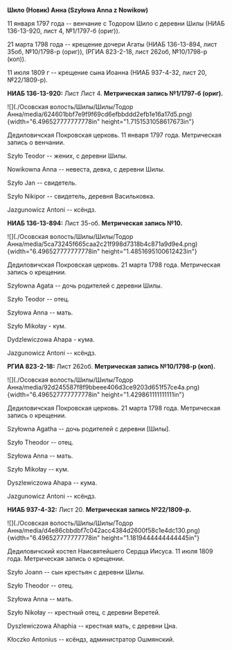 **Шило (Новик) Анна (Szyłowa Anna z Nowikow)**

11 января 1797 года -- венчание с Тодором Шило с деревни Шилы (НИАБ
136-13-920, лист 4, №1/1797-б (ориг)).

21 марта 1798 года -- крещение дочери Агаты (НИАБ 136-13-894, лист 35об,
№10/1798-р (ориг)), (РГИА 823-2-18, лист 262об, №10/1798-р (коп)).

11 июля 1809 г -- крещение сына Иоанна (НИАБ 937-4-32, лист 20,
№22/1809-р).

**НИАБ 136-13-920:** Лист Лист 4. **Метрическая запись №1/1797-б
(ориг).**

![](./Осовская волость/Шилы/Шилы/Тодор Анна/media/624601bbf7e9f9f69cd6efbbddd2efb1e16a17d5.png){width="6.496527777777778in"
height="1.7151531058617673in"}

Дедиловичская Покровская церковь. 11 января 1797 года. Метрическая
запись о венчании.

Szyło Teodor -- жених, с деревни Шилы.

Nowikowna Anna -- невеста, девка, с деревни Шилы.

Szyło Jan -- свидетель.

Szyło Nikipor -- свидетель, деревня Васильковка.

Jazgunowicz Antoni -- ксёндз.

**НИАБ 136-13-894:** Лист 35-об. **Метрическая запись №10.**

![](./Осовская волость/Шилы/Шилы/Тодор Анна/media/5ca73245f665caa2c21f998d7318b4c871a9d9e4.png){width="6.496527777777778in"
height="1.4851695100612423in"}

Дедиловичская Покровская церковь. 21 марта 1798 года. Метрическая запись
о крещении.

Szyłowna Agata -- дочь родителей с деревни Шилы.

Szyło Teodor -- отец.

Szyłowa Anna -- мать.

Szyło Mikołay - кум.

Dydzlewiczowa Ahapa - кума.

Jazgunowicz Antoni -- ксёндз.

**РГИА 823-2-18:** Лист 262об. **Метрическая запись №10/1798-р (коп).**

![](./Осовская волость/Шилы/Шилы/Тодор Анна/media/92d245587f8f9bbeee406d3ce9203d651f57ce4a.png){width="6.496527777777778in"
height="1.429861111111111in"}

Дедиловичская Покровская церковь. 21 марта 1798 года. Метрическая запись
о крещении.

Szyłowna Agatha -- дочь родителей с деревни \[Шилы\].

Szyło Theodor -- отец.

Szyłowa Anna -- мать.

Szyło Mikołay -- кум.

Dyszlewiczowa Ahapa -- кума.

Jazgunowicz Antoni -- ксёндз.

**НИАБ 937-4-32:** Лист 20. **Метрическая запись №22/1809-р.**

![](./Осовская волость/Шилы/Шилы/Тодор Анна/media/d4e86cbbdbf7c042acc4384d2600f58c1e4dc130.png){width="6.496527777777778in"
height="1.1819444444444445in"}

Дедиловичский костел Наисвятейшего Сердца Иисуса. 11 июля 1809 года.
Метрическая запись о крещении.

Szyło Joann -- сын крестьян с деревни Шилы.

Szyło Theodor -- отец.

Szyłowa Anna -- мать.

Szyło Nikołay -- крестный отец, с деревни Веретей.

Dyszlewiczowa Ahaphia -- крестная мать, с деревни Цна.

Kłoczko Antonius -- ксёндз, администратор Ошмянский.
